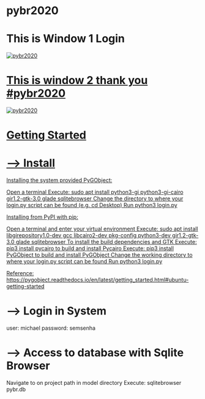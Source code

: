 # pybr2020

# This is Window 1 Login
<html>
  <body>
   <a href="https://i.imgur.com/c5wXKZL.png" title="HTML link image">
       <img alt="pybr2020" src="https://i.imgur.com/c5wXKZL.png"
   </body>
</html>

# This is window 2 thank you #pybr2020
<html>
  <body>
   <a href="https://i.imgur.com/fzM1v5C.png" title="HTML link image">
       <img alt="pybr2020" src="https://i.imgur.com/fzM1v5C.png"
   </body>
</html>

# Getting Started

# --> Install 
Installing the system provided PyGObject:

Open a terminal
Execute: sudo apt install python3-gi python3-gi-cairo gir1.2-gtk-3.0 glade sqlitebrowser
Change the directory to where your login.py script can be found (e.g. cd Desktop)
Run python3 login.py

Installing from PyPI with pip:

Open a terminal and enter your virtual environment
Execute: sudo apt install libgirepository1.0-dev gcc libcairo2-dev pkg-config python3-dev gir1.2-gtk-3.0 glade sqlitebrowser
To install the build dependencies and GTK
Execute: pip3 install pycairo to build and install Pycairo
Execute: pip3 install PyGObject to build and install PyGObject
Change the working directory to where your login.py script can be found
Run python3 login.py

Reference: https://pygobject.readthedocs.io/en/latest/getting_started.html#ubuntu-getting-started

# --> Login in System
user: michael
password: semsenha

# --> Access to database with Sqlite Browser
Navigate to on project path in model directory
Execute: sqlitebrowser pybr.db








